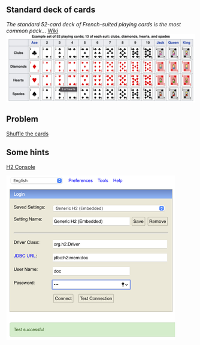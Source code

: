 ## Standard deck of cards
_The standard 52-card deck of French-suited playing cards is the most common pack..._ [Wiki](https://en.wikipedia.org/wiki/Standard_52-card_deck)
![Deck of cards](./img/deck-of-cards.png "H2 Console")
## Problem
[Shuffle the cards](http://localhost:8080/shuffle)
## Some hints
[H2 Console](http://localhost:8080/h2-console)

![H2 Console](./img/h2-console.png "H2 Console")
